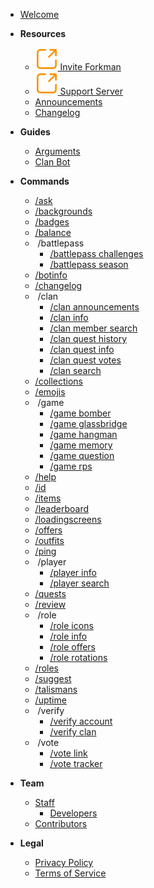 - [Welcome](home.md)

- **Resources**
  - [<img src="_media/external.svg"> Invite Forkman](https://discord.com/api/oauth2/authorize?client_id=1037396167123816499)
  - [<img src="_media/external.svg"> Support Server](https://discord.gg/DEEZY5cwpy)
  - [Announcements](ANNOUNCEMENTS.md)
  - [Changelog](CHANGELOG.md)

- **Guides**
  - [Arguments](guides/arguments.md)
  - [Clan Bot](guides/clanbot.md)

- **Commands**
  - [/ask](commands/ask.md)
  - [/backgrounds](commands/backgrounds.md)
  - [/badges](commands/badges.md)
  - [/balance](commands/balance.md)
  - &nbsp;/battlepass
    - [/battlepass challenges](commands/battlepass/challenges.md)
    - [/battlepass season](commands/battlepass/season.md)
  - [/botinfo](commands/botinfo.md)
  - [/changelog](commands/changelog.md)
  - &nbsp;/clan
    - [/clan announcements](commands/clan/announcements.md)
    - [/clan info](commands/clan/info.md)
    - [/clan member search](commands/clan/member/search.md)
    - [/clan quest history](commands/clan/quest/history.md)
    - [/clan quest info](commands/clan/quest/info.md)
    - [/clan quest votes](commands/clan/quest/votes.md)
    - [/clan search](commands/clan/search.md)
  - [/collections](commands/collections.md)
  - [/emojis](commands/emojis.md)
  - &nbsp;/game
    - [/game bomber](commands/game/bomber.md)
    - [/game glassbridge](commands/game/glassbridge.md)
    - [/game hangman](commands/game/hangman.md)
    - [/game memory](commands/game/memory.md)
    - [/game question](commands/game/question.md)
    - [/game rps](commands/game/rps.md)
  - [/help](commands/help.md)
  - [/id](commands/id.md)
  - [/items](commands/items.md)
  - [/leaderboard](commands/leaderboard.md)
  - [/loadingscreens](commands/loadingscreens.md)
  - [/offers](commands/offers.md)
  - [/outfits](commands/outfits.md)
  - [/ping](commands/ping.md)
  - &nbsp;/player
    - [/player info](commands/player/info.md)
    - [/player search](commands/player/search.md)
  - [/quests](commands/quests.md)
  - [/review](commands/review.md)
  - &nbsp;/role
    - [/role icons](commands/role/icons.md)
    - [/role info](commands/role/info.md)
    - [/role offers](commands/role/offers.md)
    - [/role rotations](commands/role/rotations.md)
  - [/roles](commands/roles.md)
  - [/suggest](commands/suggest.md)
  - [/talismans](commands/talismans.md)
  - [/uptime](commands/uptime.md)
  - &nbsp;/verify
    - [/verify account](commands/verify/account.md)
    - [/verify clan](commands/verify/clan.md)
  - &nbsp;/vote
    - [/vote link](commands/vote/link.md)
    - [/vote tracker](commands/vote/tracker.md)

- **Team**
  - [Staff](team/staff/introduction.md)
    - [Developers](team/staff/developers.md)
  - [Contributors](team/contributors.md)

- **Legal**
  - [Privacy Policy](legal/privacy.md)
  - [Terms of Service](legal/terms.md)
